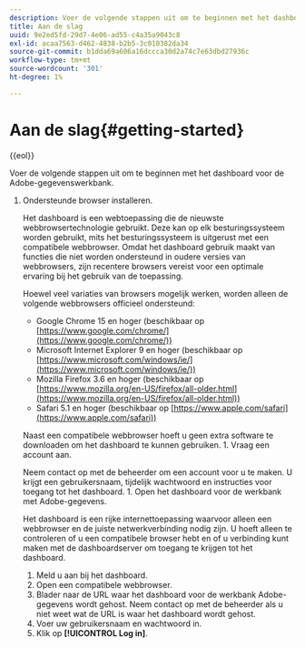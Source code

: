 ```yaml
---
description: Voer de volgende stappen uit om te beginnen met het dashboard voor de Adobe-gegevenswerkbank.
title: Aan de slag
uuid: 9e2ed5fd-29d7-4e06-ad55-c4a35a9043c8
exl-id: acaa7563-d462-4838-b2b5-3c010382da34
source-git-commit: b1dda69a606a16dccca30d2a74c7e63dbd27936c
workflow-type: tm+mt
source-wordcount: '301'
ht-degree: 1%

---
```


# Aan de slag{#getting-started}

{{eol}}

Voer de volgende stappen uit om te beginnen met het dashboard voor de Adobe-gegevenswerkbank.

1. Ondersteunde browser installeren.

   Het dashboard is een webtoepassing die de nieuwste webbrowsertechnologie gebruikt. Deze kan op elk besturingssysteem worden gebruikt, mits het besturingssysteem is uitgerust met een compatibele webbrowser. Omdat het dashboard gebruik maakt van functies die niet worden ondersteund in oudere versies van webbrowsers, zijn recentere browsers vereist voor een optimale ervaring bij het gebruik van de toepassing.

   Hoewel veel variaties van browsers mogelijk werken, worden alleen de volgende webbrowsers officieel ondersteund:

   * Google Chrome 15 en hoger (beschikbaar op [https://www.google.com/chrome/](https://www.google.com/chrome/))
   * Microsoft Internet Explorer 9 en hoger (beschikbaar op [https://www.microsoft.com/windows/ie/](https://www.microsoft.com/windows/ie/))
   * Mozilla Firefox 3.6 en hoger (beschikbaar op [https://www.mozilla.org/en-US/firefox/all-older.html](https://www.mozilla.org/en-US/firefox/all-older.html))
   * Safari 5.1 en hoger (beschikbaar op [https://www.apple.com/safari](https://www.apple.com/safari))

   Naast een compatibele webbrowser hoeft u geen extra software te downloaden om het dashboard te kunnen gebruiken. 1. Vraag een account aan.

   Neem contact op met de beheerder om een account voor u te maken. U krijgt een gebruikersnaam, tijdelijk wachtwoord en instructies voor toegang tot het dashboard. 1. Open het dashboard voor de werkbank met Adobe-gegevens.

   Het dashboard is een rijke internettoepassing waarvoor alleen een webbrowser en de juiste netwerkverbinding nodig zijn. U hoeft alleen te controleren of u een compatibele browser hebt en of u verbinding kunt maken met de dashboardserver om toegang te krijgen tot het dashboard.
   1. Meld u aan bij het dashboard.
   1. Open een compatibele webbrowser.
   1. Blader naar de URL waar het dashboard voor de werkbank Adobe-gegevens wordt gehost. Neem contact op met de beheerder als u niet weet wat de URL is waar het dashboard wordt gehost.
   1. Voer uw gebruikersnaam en wachtwoord in.
   1. Klik op **[!UICONTROL Log in]**.
